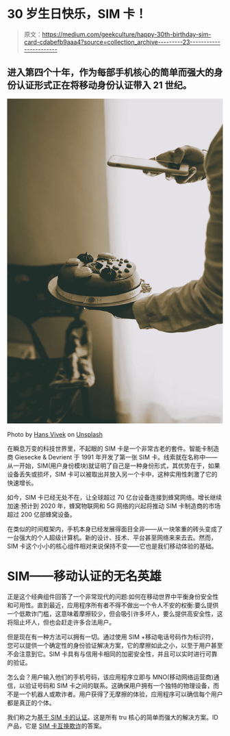 # 30 岁生日快乐，SIM 卡！

> 原文：<https://medium.com/geekculture/happy-30th-birthday-sim-card-cdabefb9aaa4?source=collection_archive---------23----------------------->

## 进入第四个十年，作为每部手机核心的简单而强大的身份认证形式正在将移动身份认证带入 21 世纪。

![](img/f85e514b64e1577f462cfe256ad972a5.png)

Photo by [Hans Vivek](https://unsplash.com/@oneshotespresso?utm_source=unsplash&utm_medium=referral&utm_content=creditCopyText) on [Unsplash](https://unsplash.com/s/photos/birthday-%2B-phone?utm_source=unsplash&utm_medium=referral&utm_content=creditCopyText)

在瞬息万变的科技世界里，不起眼的 SIM 卡是一个非常古老的套件。智能卡制造商 Giesecke & Devrient 于 1991 年开发了第一张 SIM 卡。线索就在名称中——从一开始，SIM(用户身份模块)就证明了自己是一种身份形式，其优势在于，如果设备丢失或损坏，SIM 卡可以被取出并放入另一个卡中，这种实用性刺激了它的快速增长。

如今，SIM 卡已经无处不在，让全球超过 70 亿台设备连接到蜂窝网络。增长继续加速:预计到 2020 年，蜂窝物联网和 5G 网络的兴起将推动 SIM 卡制造商的市场超过 200 亿部蜂窝设备。

在类似的时间框架内，手机本身已经发展得面目全非——从一块笨重的砖头变成了一台强大的个人超级计算机。新的设计、技术、平台甚至网络来来去去。然而，SIM 卡这个小小的核心组件相对来说保持不变——它也是我们移动体验的基础。

# SIM——移动认证的无名英雄

正是这个经典组件回答了一个非常现代的问题:如何在移动世界中平衡身份安全性和可用性。直到最近，应用程序所有者不得不做出一个令人不安的权衡:要么提供一个低欺诈门槛，这意味着摩擦较少，但会吸引许多坏人，要么提供高安全性，这将阻止坏人，但也会赶走许多合法用户。

但是现在有一种方法可以拥有一切。通过使用 SIM +移动电话号码作为标识符，您可以提供一个确定性的身份验证解决方案，它的摩擦如此之小，以至于用户甚至不会注意到它。SIM 卡具有与信用卡相同的加密安全性，并且可以实时进行可靠的验证。

怎么会？用户输入他们的手机号码，该应用程序立即与 MNO(移动网络运营商)通信，以验证号码和 SIM 卡之间的联系。这确保用户拥有一个独特的物理设备，而不是一个机器人或欺诈者。用户获得了无摩擦的体验，应用程序可以确信每个用户都是真正的个体。

我们称之为[基于 SIM 卡的认证](https://tru.id/blog/authentication-method-account-takeover)。这是所有 tru 核心的简单而强大的解决方案。ID 产品，它是 [SIM 卡互换欺诈](https://tru.id/blog/what-is-sim-swap-prevent-account-takeover)的答案。